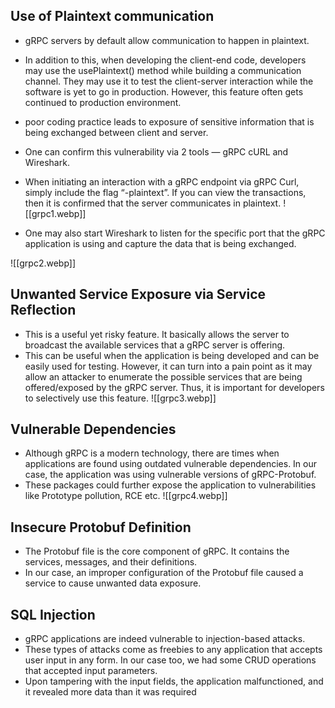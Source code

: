 ## Use of Plaintext communication
   - gRPC servers by default allow communication to happen in plaintext.
   - In addition to this, when developing the client-end code, developers may use the usePlaintext() method while building a communication channel. They may use it to test the client-server interaction while the software is yet to go in production. However, this feature often gets continued to production environment.
   - poor coding practice leads to exposure of sensitive information that is being exchanged between client and server.
   - One can confirm this vulnerability via 2 tools — gRPC cURL and Wireshark.
   - When initiating an interaction with a gRPC endpoint via gRPC Curl, simply include the flag “-plaintext”. If you can view the transactions, then it is confirmed that the server communicates in plaintext.
![[grpc1.webp]]

   - One may also start Wireshark to listen for the specific port that the gRPC application is using and capture the data that is being exchanged.

![[grpc2.webp]]

## Unwanted Service Exposure via Service Reflection
   - This is a useful yet risky feature. It basically allows the server to broadcast the available services that a gRPC server is offering.
   - This can be useful when the application is being developed and can be easily used for testing. However, it can turn into a pain point as it may allow an attacker to enumerate the possible services that are being offered/exposed by the gRPC server. Thus, it is important for developers to selectively use this feature.
     ![[grpc3.webp]]

## Vulnerable Dependencies
   - Although gRPC is a modern technology, there are times when applications are found using outdated vulnerable dependencies. In our case, the application was using vulnerable versions of gRPC-Protobuf.
   - These packages could further expose the application to vulnerabilities like Prototype pollution, RCE etc.
     ![[grpc4.webp]]

## Insecure Protobuf Definition
   - The Protobuf file is the core component of gRPC. It contains the services, messages, and their definitions.
   - In our case, an improper configuration of the Protobuf file caused a service to cause unwanted data exposure.

## SQL Injection
   - gRPC applications are indeed vulnerable to injection-based attacks.
   - These types of attacks come as freebies to any application that accepts user input in any form. In our case too, we had some CRUD operations that accepted input parameters.
   - Upon tampering with the input fields, the application malfunctioned, and it revealed more data than it was required